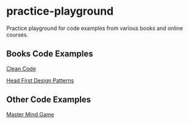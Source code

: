 # practice-playground
Practice playground for code examples from various books and online courses.

## Books Code Examples

[Clean Code](https://github.com/georgiptr/practice-playground/tree/master/books/clean-code)

[Head First Design Patterns](https://github.com/georgiptr/practice-playground/tree/master/books/head-first-design-patterns)

## Other Code Examples

[Master Mind Game](https://github.com/georgiptr/practice-playground/tree/master/examples/master-mind)
